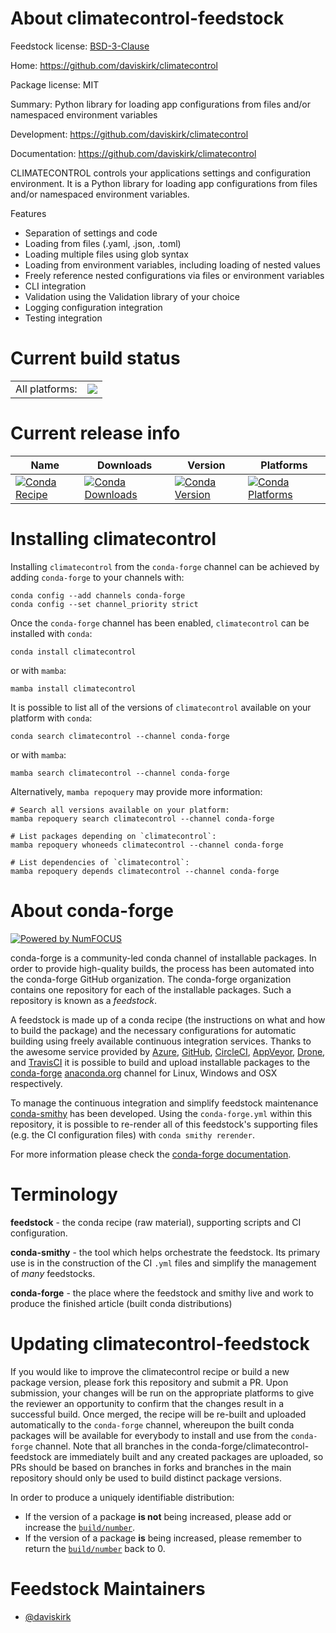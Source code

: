 About climatecontrol-feedstock
==============================

Feedstock license: [BSD-3-Clause](https://github.com/conda-forge/climatecontrol-feedstock/blob/main/LICENSE.txt)

Home: https://github.com/daviskirk/climatecontrol

Package license: MIT

Summary: Python library for loading app configurations from files and/or namespaced environment variables

Development: https://github.com/daviskirk/climatecontrol

Documentation: https://github.com/daviskirk/climatecontrol

CLIMATECONTROL controls your applications settings and configuration environment. It is a Python library for loading app configurations from files and/or namespaced environment variables.

Features
  * Separation of settings and code
  * Loading from files (.yaml, .json, .toml)
  * Loading multiple files using glob syntax
  * Loading from environment variables, including loading of nested values
  * Freely reference nested configurations via files or environment variables
  * CLI integration
  * Validation using the Validation library of your choice
  * Logging configuration integration
  * Testing integration


Current build status
====================


<table><tr><td>All platforms:</td>
    <td>
      <a href="https://dev.azure.com/conda-forge/feedstock-builds/_build/latest?definitionId=11019&branchName=main">
        <img src="https://dev.azure.com/conda-forge/feedstock-builds/_apis/build/status/climatecontrol-feedstock?branchName=main">
      </a>
    </td>
  </tr>
</table>

Current release info
====================

| Name | Downloads | Version | Platforms |
| --- | --- | --- | --- |
| [![Conda Recipe](https://img.shields.io/badge/recipe-climatecontrol-green.svg)](https://anaconda.org/conda-forge/climatecontrol) | [![Conda Downloads](https://img.shields.io/conda/dn/conda-forge/climatecontrol.svg)](https://anaconda.org/conda-forge/climatecontrol) | [![Conda Version](https://img.shields.io/conda/vn/conda-forge/climatecontrol.svg)](https://anaconda.org/conda-forge/climatecontrol) | [![Conda Platforms](https://img.shields.io/conda/pn/conda-forge/climatecontrol.svg)](https://anaconda.org/conda-forge/climatecontrol) |

Installing climatecontrol
=========================

Installing `climatecontrol` from the `conda-forge` channel can be achieved by adding `conda-forge` to your channels with:

```
conda config --add channels conda-forge
conda config --set channel_priority strict
```

Once the `conda-forge` channel has been enabled, `climatecontrol` can be installed with `conda`:

```
conda install climatecontrol
```

or with `mamba`:

```
mamba install climatecontrol
```

It is possible to list all of the versions of `climatecontrol` available on your platform with `conda`:

```
conda search climatecontrol --channel conda-forge
```

or with `mamba`:

```
mamba search climatecontrol --channel conda-forge
```

Alternatively, `mamba repoquery` may provide more information:

```
# Search all versions available on your platform:
mamba repoquery search climatecontrol --channel conda-forge

# List packages depending on `climatecontrol`:
mamba repoquery whoneeds climatecontrol --channel conda-forge

# List dependencies of `climatecontrol`:
mamba repoquery depends climatecontrol --channel conda-forge
```


About conda-forge
=================

[![Powered by
NumFOCUS](https://img.shields.io/badge/powered%20by-NumFOCUS-orange.svg?style=flat&colorA=E1523D&colorB=007D8A)](https://numfocus.org)

conda-forge is a community-led conda channel of installable packages.
In order to provide high-quality builds, the process has been automated into the
conda-forge GitHub organization. The conda-forge organization contains one repository
for each of the installable packages. Such a repository is known as a *feedstock*.

A feedstock is made up of a conda recipe (the instructions on what and how to build
the package) and the necessary configurations for automatic building using freely
available continuous integration services. Thanks to the awesome service provided by
[Azure](https://azure.microsoft.com/en-us/services/devops/), [GitHub](https://github.com/),
[CircleCI](https://circleci.com/), [AppVeyor](https://www.appveyor.com/),
[Drone](https://cloud.drone.io/welcome), and [TravisCI](https://travis-ci.com/)
it is possible to build and upload installable packages to the
[conda-forge](https://anaconda.org/conda-forge) [anaconda.org](https://anaconda.org/)
channel for Linux, Windows and OSX respectively.

To manage the continuous integration and simplify feedstock maintenance
[conda-smithy](https://github.com/conda-forge/conda-smithy) has been developed.
Using the ``conda-forge.yml`` within this repository, it is possible to re-render all of
this feedstock's supporting files (e.g. the CI configuration files) with ``conda smithy rerender``.

For more information please check the [conda-forge documentation](https://conda-forge.org/docs/).

Terminology
===========

**feedstock** - the conda recipe (raw material), supporting scripts and CI configuration.

**conda-smithy** - the tool which helps orchestrate the feedstock.
                   Its primary use is in the construction of the CI ``.yml`` files
                   and simplify the management of *many* feedstocks.

**conda-forge** - the place where the feedstock and smithy live and work to
                  produce the finished article (built conda distributions)


Updating climatecontrol-feedstock
=================================

If you would like to improve the climatecontrol recipe or build a new
package version, please fork this repository and submit a PR. Upon submission,
your changes will be run on the appropriate platforms to give the reviewer an
opportunity to confirm that the changes result in a successful build. Once
merged, the recipe will be re-built and uploaded automatically to the
`conda-forge` channel, whereupon the built conda packages will be available for
everybody to install and use from the `conda-forge` channel.
Note that all branches in the conda-forge/climatecontrol-feedstock are
immediately built and any created packages are uploaded, so PRs should be based
on branches in forks and branches in the main repository should only be used to
build distinct package versions.

In order to produce a uniquely identifiable distribution:
 * If the version of a package **is not** being increased, please add or increase
   the [``build/number``](https://docs.conda.io/projects/conda-build/en/latest/resources/define-metadata.html#build-number-and-string).
 * If the version of a package **is** being increased, please remember to return
   the [``build/number``](https://docs.conda.io/projects/conda-build/en/latest/resources/define-metadata.html#build-number-and-string)
   back to 0.

Feedstock Maintainers
=====================

* [@daviskirk](https://github.com/daviskirk/)

